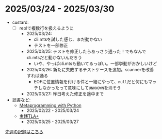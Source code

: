 # 2025/03/24 - 2025/03/30

- custard:
    - [ ] replで複数行を扱えるように
        - 2025/03/24:
            - cli.mtsを試した感じ、まだ動かない
            - テストを一部修正
        - 2025/03/25: テストを修正したらあっさり通った！でもなんでcli.mtsだと動かないんだろう
            - いや、やっぱcli.mtsも動いてるっぽい。一部挙動がおかしいけど
        - 2025/03/26: 新たに失敗するテストケースを追加。scannerを改善すれば通る
            - EOFに位置情報を付ける件と一緒にやって、`null`だと何にもマッチしなかったって意味にして`UNKNOWN`を消そう
        - 2025/03/27: 昨日考えた修正を途中まで
- 読書など:
    - [Metaprogramming with Python](https://www.packtpub.com/en-us/product/metaprogramming-with-python-9781838554651)
        - 2025/02/22 - 2025/03/24
    - [実践TLA+](https://www.shoeisha.co.jp/book/detail/9784798169163)
        - 2025/03/25 - 2025/03/27

[先週の記録はこちら](https://github.com/igrep/daily-commits/blob/90dde616372ae1bc9cb14d86b345b87cb7e30c37/yesterday.md)
